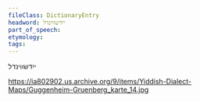 ```yaml
---
fileClass: DictionaryEntry
headword: ייִדשווינדל
part_of_speech: 
etymology: 
tags: 
---
```

ייִדשווינדל

https://ia802902.us.archive.org/9/items/Yiddish-Dialect-Maps/Guggenheim-Gruenberg_karte_14.jpg